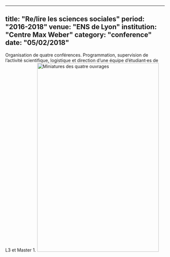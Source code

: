 
---
title: "Re/lire les sciences sociales"
period: "2016-2018"
venue: "ENS de Lyon"
institution: "Centre Max Weber"
category: "conference"
date: "05/02/2018"
---
Organisation de quatre conférences. Programmation, supervision de l’activité scientifique, logistique et direction d’une équipe d’étudiant·es de L3 et Master 1.
<img src="https://marlenebouvet.fr/images/nameofthefile" width="384" height="598" alt="Miniatures des quatre ouvrages">